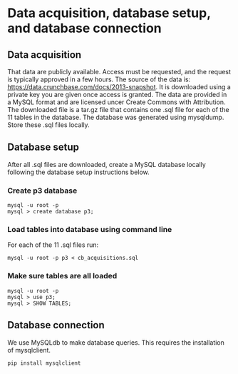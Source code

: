 # Data acquisition, database setup, and database connection

## Data acquisition
That data are publicly available. Access must be requested, and the request is typically approved in a few hours. The source of the data is: https://data.crunchbase.com/docs/2013-snapshot. It is downloaded using a private key you are given once access is granted. The data are provided in a MySQL format and are licensed uncer Create Commons with Attribution. The downloaded file is a tar.gz file that contains one .sql file for each of the 11 tables in the database. The database was generated using mysqldump. Store these .sql files locally.

## Database setup
After all .sql files are downloaded, create a MySQL database locally following the database setup instructions below.

### Create p3 database
```
mysql -u root -p
mysql > create database p3;
```

### Load tables into database using command line
For each of the 11 .sql files run:
```
mysql -u root -p p3 < cb_acquisitions.sql
```

### Make sure tables are all loaded
```
mysql -u root -p
mysql > use p3;
mysql > SHOW TABLES;
```

## Database connection
We use MySQLdb to make database queries. This requires the installation of mysqlclient.
```
pip install mysqlclient
```



